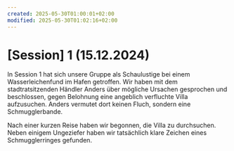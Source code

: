 ```yaml
---
created: 2025-05-30T01:00:01+02:00
modified: 2025-05-30T01:02:16+02:00
---
```


# [Session] 1 (15.12.2024)

In Session 1 hat sich unsere Gruppe als Schaulustige bei einem Wasserleichenfund im Hafen getroffen. Wir haben mit dem stadtratsitzenden Händler Anders über mögliche Ursachen gesprochen und beschlossen, gegen Belohnung eine angeblich verfluchte Villa aufzusuchen. Anders vermutet dort keinen Fluch, sondern eine Schmugglerbande. 

Nach einer kurzen Reise haben wir begonnen, die Villa zu durchsuchen. Neben einigem Ungeziefer haben wir tatsächlich klare Zeichen eines Schmugglerringes gefunden.
